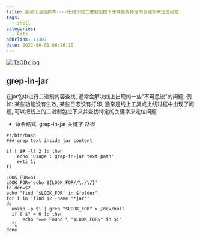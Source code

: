```yaml
---
title: 服务化治理脚本----把线上的二进制包拉下来并查找特定的关键字来定位问题
tags:
  - shell
categories:
  - kits
abbrlink: 11307
date: 2022-06-01 06:26:10
---
```


[![jTaODx.jpg](https://s1.ax1x.com/2022/07/19/jTaODx.jpg)](https://imgtu.com/i/jTaODx)

<!--more-->


## grep-in-jar

在jar包中进行二进制内容查找, 通常会解决线上出现的一些"不可思议"的问题, 例如: 某些功能没有生效, 某些日志没有打印, 通常是线上工具或上线过程中出现了问题, 可以把线上的二进制包拉下来并查找特定的关键字来定位问题.

- 命令格式:
grep-in-jar 关键字 路径



```shell
#!/bin/bash
### grep text inside jar content

if [ $# -lt 2 ]; then
    echo 'Usage : grep-in-jar text path'
    exti 1;
fi

LOOK_FOR=$1
LOOK_FOR='echo ${LOOK_FOR//\./\/}'
folder=$2
echo "find '$LOOK_FOR' in $folder"
for i in 'find $2 -name "*jar"'
do
  unzip -p $i | grep "$LOOK_FOR" > /dev/null
  if [ $? = 0 ]; then
      echo "==> Found \ "$LOOK_FOR\" in $i"
  fi
done
```

































